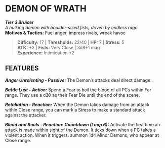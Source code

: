 ﻿---
tier: 3
type: Bruiser
difficulty: 17
hp: 7
stress: 5
---
# DEMON OF WRATH

***Tier 3 Bruiser***  
*A hulking demon with boulder-sized fists, driven by endless rage.*  
**Motives & Tactics:** Fuel anger, impress rivals, wreak havoc

> **Difficulty:** 17 | **Thresholds:** 22/40 | **HP:** 7 | **Stress:** 5  
> **ATK:** +3 | **Fists:** Very Close | 3d8+1 mag  
> **Experience:** Intimidation +2

## FEATURES

***Anger Unrelenting - Passive:*** The Demon’s attacks deal direct damage.

***Battle Lust - Action:*** Spend a Fear to boil the blood of all PCs within Far range. They use a d20 as their Fear Die until the end of the scene.

***Retaliation - Reaction:*** When the Demon takes damage from an attack within Close range, you can mark a Stress to make a standard attack against the attacker.

***Blood and Souls - Reaction: Countdown (Loop 6):*** Activate the first time an attack is made within sight of the Demon. It ticks down when a PC takes a violent action. When it triggers, summon 1d4 Minor Demons, who appear at Close range.
